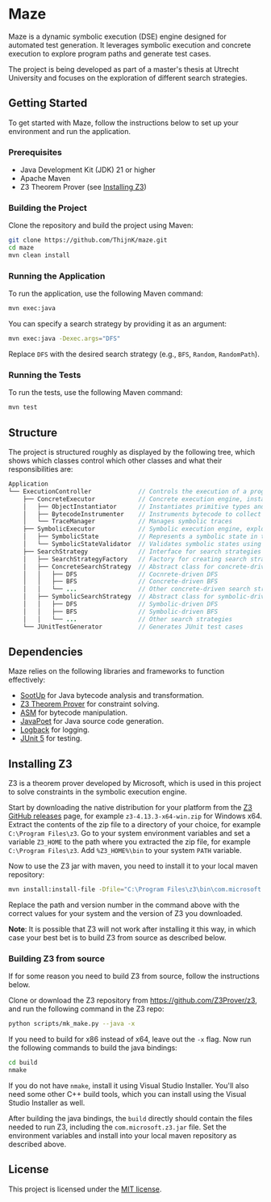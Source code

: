 # Maze

Maze is a dynamic symbolic execution (DSE) engine designed for automated test generation.
It leverages symbolic execution and concrete execution to explore program paths and generate test cases.

The project is being developed as part of a master's thesis at Utrecht University and focuses on the exploration of different search strategies.

## Getting Started

To get started with Maze, follow the instructions below to set up your environment and run the application.

### Prerequisites

- Java Development Kit (JDK) 21 or higher
- Apache Maven
- Z3 Theorem Prover (see [Installing Z3](#installing-z3))

### Building the Project

Clone the repository and build the project using Maven:

```bash
git clone https://github.com/ThijnK/maze.git
cd maze
mvn clean install
```

### Running the Application

To run the application, use the following Maven command:

```bash
mvn exec:java
```

You can specify a search strategy by providing it as an argument:

```bash
mvn exec:java -Dexec.args="DFS"
```

Replace `DFS` with the desired search strategy (e.g., `BFS`, `Random`, `RandomPath`).

### Running the Tests

To run the tests, use the following Maven command:

```bash
mvn test
```

## Structure

The project is structured roughly as displayed by the following tree, which shows which classes control which other classes and what their responsibilities are:

```java
Application
└── ExecutionController             // Controls the execution of a program, combining symbolic and concrete execution
    ├── ConcreteExecutor            // Concrete execution engine, instantiates objects and executes methods
    │   ├── ObjectInstantiator      // Instantiates primitive types and objects
    │   ├── BytecodeInstrumenter    // Instruments bytecode to collect symbolic traces
    │   └── TraceManager            // Manages symbolic traces
    ├── SymbolicExecutor            // Symbolic execution engine, explores a program using a given search strategy
    │   ├── SymbolicState           // Represents a symbolic state in the symbolic execution engine
    │   └── SymbolicStateValidator  // Validates symbolic states using Z3 to produce inputs for concrete execution and/or test case generation
    ├── SearchStrategy              // Interface for search strategies
    │   ├── SearchStrategyFactory   // Factory for creating search strategies
    │   ├── ConcreteSearchStrategy  // Abstract class for concrete-driven search strategies
    │   │   ├── DFS                 // Cocnrete-driven DFS
    │   │   ├── BFS                 // Concrete-driven BFS
    │   │   └── ...                 // Other concrete-driven search strategies
    │   ├── SymbolicSearchStrategy  // Abstract class for symbolic-driven search strategies
    │   │   ├── DFS                 // Symbolic-driven DFS
    │   │   ├── BFS                 // Symbolic-driven BFS
    │   │   └── ...                 // Other search strategies
    └── JUnitTestGenerator          // Generates JUnit test cases
```

## Dependencies

Maze relies on the following libraries and frameworks to function effectively:

- [SootUp](https://soot-oss.github.io/SootUp/latest/) for Java bytecode analysis and transformation.
- [Z3 Theorem Prover](https://github.com/Z3Prover/z3) for constraint solving.
- [ASM](https://asm.ow2.io/) for bytecode manipulation.
- [JavaPoet](https://github.com/square/javapoet) for Java source code generation.
- [Logback](https://logback.qos.ch/) for logging.
- [JUnit 5](https://junit.org/junit5/) for testing.

## Installing Z3

Z3 is a theorem prover developed by Microsoft, which is used in this project to solve constraints in the symbolic execution engine.

Start by downloading the native distribution for your platform from the [Z3 GitHub releases](https://github.com/Z3Prover/z3/releases) page, for example `z3-4.13.3-x64-win.zip` for Windows x64.
Extract the contents of the zip file to a directory of your choice, for example `C:\Program Files\z3`.
Go to your system environment variables and set a variable `Z3_HOME` to the path where you extracted the zip file, for example `C:\Program Files\z3`.
Add `%Z3_HOME%\bin` to your system `PATH` variable.

Now to use the Z3 jar with maven, you need to install it to your local maven repository:

```bash
mvn install:install-file -Dfile="C:\Program Files\z3\bin\com.microsoft.z3.jar" -DgroupId=com.microsoft -DartifactId=z3 -Dversion=4.13.3 -Dpackaging=jar -DgeneratePom=true
```

Replace the path and version number in the command above with the correct values for your system and the version of Z3 you downloaded.

**Note**: It is possible that Z3 will not work after installing it this way, in which case your best bet is to build Z3 from source as described below.

### Building Z3 from source

If for some reason you need to build Z3 from source, follow the instructions below.

Clone or download the Z3 repository from https://github.com/Z3Prover/z3, and run the following command in the Z3 repo:

```bash
python scripts/mk_make.py --java -x
```

If you need to build for x86 instead of x64, leave out the `-x` flag.
Now run the following commands to build the java bindings:

```bash
cd build
nmake
```

If you do not have `nmake`, install it using Visual Studio Installer.
You'll also need some other C++ build tools, which you can install using the Visual Studio Installer as well.

After building the java bindings, the `build` directly should contain the files needed to run Z3, including the `com.microsoft.z3.jar` file.
Set the environment variables and install into your local maven repository as described above.

## License

This project is licensed under the [MIT license](./LICENSE).
